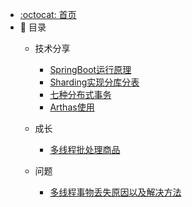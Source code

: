 - [:octocat: 首页](md/Index.md)
- :memo: 目录
   - 技术分享
   
       - [SpringBoot运行原理](md/idea-plugin/2020-11-30-SpringBoot运行原理.md)
       - [Sharding实现分库分表](md/idea-plugin/2020-12-13-Sharding实现分库分表.md)
       - [七种分布式事务](md/idea-plugin/2021-06-11-七种分布式事务.md)
       - [Arthas使用](md/idea-plugin/2021-12-01-Arthas使用.md)
   
   - 成长
   
       - [多线程批处理商品](md/idea-plugin/2021-04-29-抖店商品拉取逻辑.md)

   - 问题
   
       - [多线程事物丢失原因以及解决方法](md/idea-plugin/2021-05-15-多线程事务丢失.md)
